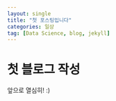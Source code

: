 ```yaml
---
layout: single
title: "첫 포스팅입니다"
categories: 일상
tag: [Data Science, blog, jekyll]
---
```


# 첫 블로그 작성

앞으로 열심히! :)
